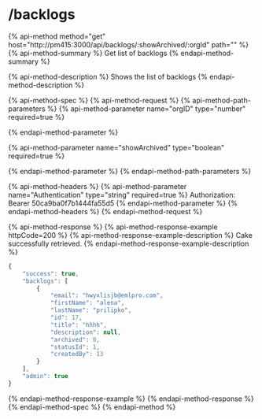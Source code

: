 # /backlogs

{% api-method method="get" host="http://pm415:3000/api/backlogs/:showArchived/:orgId" path="" %}
{% api-method-summary %}
Get list of backlogs
{% endapi-method-summary %}

{% api-method-description %}
Shows the list of backlogs
{% endapi-method-description %}

{% api-method-spec %}
{% api-method-request %}
{% api-method-path-parameters %}
{% api-method-parameter name="orgID" type="number" required=true %}

{% endapi-method-parameter %}

{% api-method-parameter name="showArchived" type="boolean" required=true %}

{% endapi-method-parameter %}
{% endapi-method-path-parameters %}

{% api-method-headers %}
{% api-method-parameter name="Authentication" type="string" required=true %}
Authorization: Bearer 50ca9ba0f7b1444fa55d5
{% endapi-method-parameter %}
{% endapi-method-headers %}
{% endapi-method-request %}

{% api-method-response %}
{% api-method-response-example httpCode=200 %}
{% api-method-response-example-description %}
Cake successfully retrieved.
{% endapi-method-response-example-description %}

```javascript
{
    "success": true,
    "backlogs": [
        {
            "email": "hwyxlisjb@emlpro.com",
            "firstName": "alena",
            "lastName": "prilipko",
            "id": 17,
            "title": "hhhh",
            "description": null,
            "archived": 0,
            "statusId": 1,
            "createdBy": 13
        }
    ],
    "admin": true
}
```
{% endapi-method-response-example %}
{% endapi-method-response %}
{% endapi-method-spec %}
{% endapi-method %}



